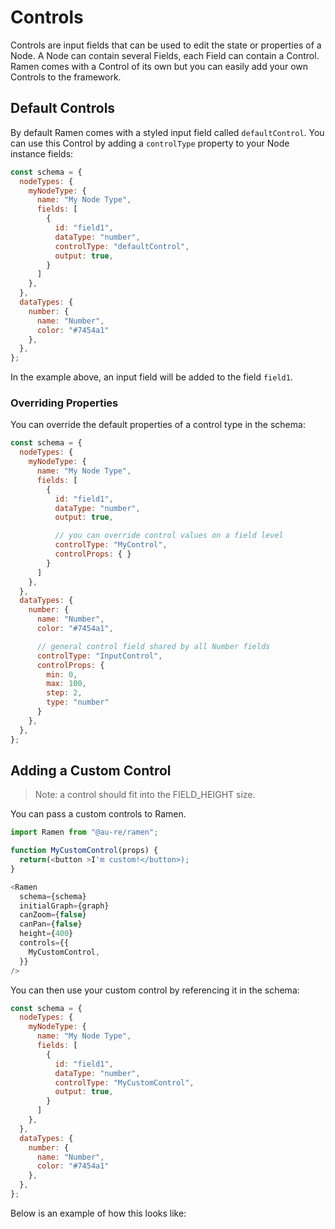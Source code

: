 # Controls

Controls are input fields that can be used to edit the state or properties of a Node. A Node can contain several Fields, each Field can contain a Control. Ramen comes with a Control of its own but you can easily add your own Controls to the framework.

## Default Controls

By default Ramen comes with a styled input field called `defaultControl`. You can use this Control by adding a `controlType` property to your Node instance fields:

```js
const schema = {
  nodeTypes: {
    myNodeType: {
      name: "My Node Type",
      fields: [
        {
          id: "field1",
          dataType: "number",
          controlType: "defaultControl",
          output: true,
        }
      ]
    },
  },
  dataTypes: {
    number: {
      name: "Number",
      color: "#7454a1"
    },
  },
};
```

In the example above, an input field will be added to the field `field1`.

### Overriding Properties

You can override the default properties of a control type in the schema:

```js
const schema = {
  nodeTypes: {
    myNodeType: {
      name: "My Node Type",
      fields: [
        {
          id: "field1",
          dataType: "number",
          output: true,

          // you can override control values on a field level
          controlType: "MyControl",
          controlProps: { }
        }
      ]
    },
  },
  dataTypes: {
    number: {
      name: "Number",
      color: "#7454a1",

      // general control field shared by all Number fields
      controlType: "InputControl",
      controlProps: {
        min: 0,
        max: 100,
        step: 2,
        type: "number"
      }
    },
  },
};
```

## Adding a Custom Control

> Note: a control should fit into the FIELD_HEIGHT size.

You can pass a custom controls to Ramen.

```js
import Ramen from "@au-re/ramen";

function MyCustomControl(props) {
  return(<button >I'm custom!</button>);
}

<Ramen
  schema={schema}
  initialGraph={graph}
  canZoom={false}
  canPan={false}
  height={400}
  controls={{
    MyCustomControl,
  }}
/>
```

You can then use your custom control by referencing it in the schema:

```js
const schema = {
  nodeTypes: {
    myNodeType: {
      name: "My Node Type",
      fields: [
        {
          id: "field1",
          dataType: "number",
          controlType: "MyCustomControl",
          output: true,
        }
      ]
    },
  },
  dataTypes: {
    number: {
      name: "Number",
      color: "#7454a1"
    },
  },
};
```

Below is an example of how this looks like:

